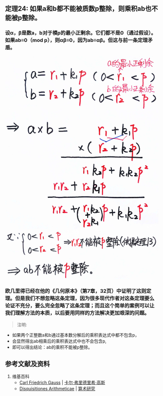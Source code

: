 ## 定理24: 如果a和b都不能被质数p整除，则乘积ab也不能被p整除。
### 设α，β是数a，b对于模p的最小正剩余。它们都不是0（通过假设）。如果ab≡0（mod p），则αβ≡0，因为ab≡αβ。但这与前一条定理矛盾。
![](/images/数论/高斯的算术研究中典型的推演实验/章2/定理14/14-1.jpg)
![](/images/数论/高斯的算术研究中典型的推演实验/章2/定理14/14-2.jpg)
### 欧几里得已经在他的《几何原本》（第7章，32页）中证明了这则定理。但是我们不想忽略这条定理，因为很多现代作者对这条定理要么论证不充分，要么完全忽略了这条定理；而且这个简单的案例可以让我们理解方法的本质，以后要用同样的方法解决更加艰深的问题。

> 注明:
>  
- 如果两个正整数a和b通过基本数分解后的乘积表达式中都不包含p，
- 会显然得出ab相乘后的乘积表达式中也不会包含p, 
- 即可以得出结论：ab的乘积不能被p整除。

## 参考文献及资料

1. 维基百科
	- [Carl Friedrich Gauss](https://en.wikipedia.org/wiki/Carl_Friedrich_Gauss) | [卡尔·弗里德里希·高斯](https://zh.wikipedia.org/wiki/%E5%8D%A1%E7%88%BE%C2%B7%E5%BC%97%E9%87%8C%E5%BE%B7%E9%87%8C%E5%B8%8C%C2%B7%E9%AB%98%E6%96%AF) 
	- [Disquisitiones Arithmeticae](https://en.wikipedia.org/wiki/Disquisitiones_Arithmeticae) | [算术研究](https://zh.wikipedia.org/wiki/算术研究) 




